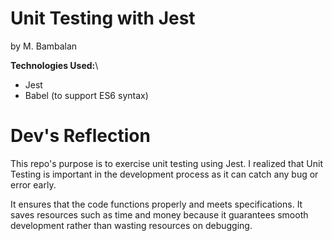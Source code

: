 # Unit Testing with Jest

by M. Bambalan

**Technologies Used:**\

- Jest
- Babel (to support ES6 syntax)

# Dev's Reflection

This repo's purpose is to exercise unit testing using Jest. I realized that Unit Testing is important in the development process as it can catch any bug or error early.

It ensures that the code functions properly and meets specifications. It saves resources such as time and money because it guarantees smooth development rather than wasting resources on debugging.

